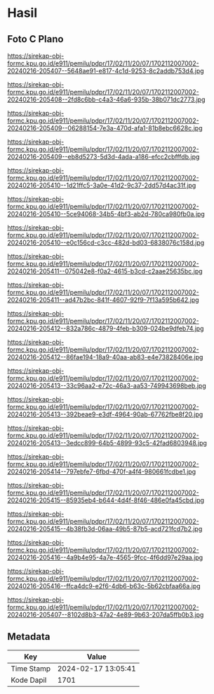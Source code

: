 # Hasil

## Foto C Plano

https://sirekap-obj-formc.kpu.go.id/e911/pemilu/pdpr/17/02/11/20/07/1702112007002-20240216-205407--5648ae91-e817-4c1d-9253-8c2addb753d4.jpg

https://sirekap-obj-formc.kpu.go.id/e911/pemilu/pdpr/17/02/11/20/07/1702112007002-20240216-205408--2fd8c6bb-c4a3-46a6-935b-38b071dc2773.jpg

https://sirekap-obj-formc.kpu.go.id/e911/pemilu/pdpr/17/02/11/20/07/1702112007002-20240216-205409--06288154-7e3a-470d-afa1-81b8ebc6628c.jpg

https://sirekap-obj-formc.kpu.go.id/e911/pemilu/pdpr/17/02/11/20/07/1702112007002-20240216-205409--eb8d5273-5d3d-4ada-a186-efcc2cbfffdb.jpg

https://sirekap-obj-formc.kpu.go.id/e911/pemilu/pdpr/17/02/11/20/07/1702112007002-20240216-205410--1d21ffc5-3a0e-41d2-9c37-2dd57d4ac31f.jpg

https://sirekap-obj-formc.kpu.go.id/e911/pemilu/pdpr/17/02/11/20/07/1702112007002-20240216-205410--5ce94068-34b5-4bf3-ab2d-780ca980fb0a.jpg

https://sirekap-obj-formc.kpu.go.id/e911/pemilu/pdpr/17/02/11/20/07/1702112007002-20240216-205410--e0c156cd-c3cc-482d-bd03-6838076c158d.jpg

https://sirekap-obj-formc.kpu.go.id/e911/pemilu/pdpr/17/02/11/20/07/1702112007002-20240216-205411--075042e8-f0a2-4615-b3cd-c2aae25635bc.jpg

https://sirekap-obj-formc.kpu.go.id/e911/pemilu/pdpr/17/02/11/20/07/1702112007002-20240216-205411--ad47b2bc-841f-4607-92f9-7f13a595b642.jpg

https://sirekap-obj-formc.kpu.go.id/e911/pemilu/pdpr/17/02/11/20/07/1702112007002-20240216-205412--832a786c-4879-4feb-b309-024be9dfeb74.jpg

https://sirekap-obj-formc.kpu.go.id/e911/pemilu/pdpr/17/02/11/20/07/1702112007002-20240216-205412--86fae194-18a9-40aa-ab83-e4e73828406e.jpg

https://sirekap-obj-formc.kpu.go.id/e911/pemilu/pdpr/17/02/11/20/07/1702112007002-20240216-205413--33c96aa2-e72c-46a3-aa53-749943698beb.jpg

https://sirekap-obj-formc.kpu.go.id/e911/pemilu/pdpr/17/02/11/20/07/1702112007002-20240216-205413--392beae9-e3df-4964-90ab-67762fbe8f20.jpg

https://sirekap-obj-formc.kpu.go.id/e911/pemilu/pdpr/17/02/11/20/07/1702112007002-20240216-205413--3edcc899-64b5-4899-93c5-42fad6803948.jpg

https://sirekap-obj-formc.kpu.go.id/e911/pemilu/pdpr/17/02/11/20/07/1702112007002-20240216-205414--797ebfe7-6fbd-470f-a4f4-980661fcdbe1.jpg

https://sirekap-obj-formc.kpu.go.id/e911/pemilu/pdpr/17/02/11/20/07/1702112007002-20240216-205415--85935eb4-b644-4d4f-8f46-486e0fa45cbd.jpg

https://sirekap-obj-formc.kpu.go.id/e911/pemilu/pdpr/17/02/11/20/07/1702112007002-20240216-205415--4b38fb3d-06aa-49b5-87b5-acd721fcd7b2.jpg

https://sirekap-obj-formc.kpu.go.id/e911/pemilu/pdpr/17/02/11/20/07/1702112007002-20240216-205416--4a9b4e95-4a7e-4565-9fcc-4f6dd97e29aa.jpg

https://sirekap-obj-formc.kpu.go.id/e911/pemilu/pdpr/17/02/11/20/07/1702112007002-20240216-205416--ffca4dc9-e2f6-4db6-b63c-5b62cbfaa66a.jpg

https://sirekap-obj-formc.kpu.go.id/e911/pemilu/pdpr/17/02/11/20/07/1702112007002-20240216-205407--8102d8b3-47a2-4e89-9b63-207da5ffb0b3.jpg


## Metadata

| Key        | Value               |
| ---------- | ------------------- |
| Time Stamp | 2024-02-17 13:05:41 |
| Kode Dapil | 1701                |



